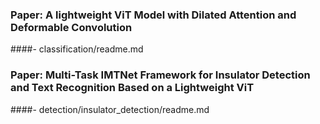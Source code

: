 ### Paper: A lightweight ViT Model with Dilated Attention and Deformable Convolution
####- classification/readme.md 
### Paper: Multi-Task IMTNet Framework for Insulator Detection and Text Recognition Based on a Lightweight ViT
####- detection/insulator_detection/readme.md